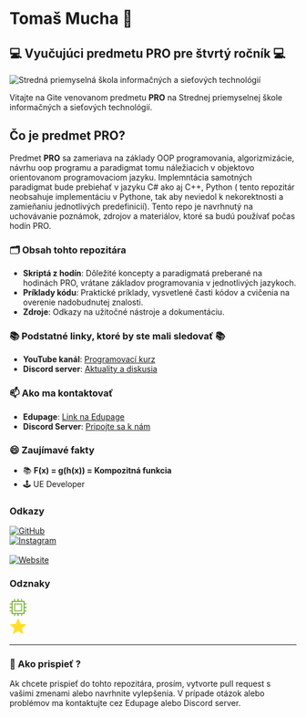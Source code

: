 # Tomaš Mucha 👋

## 💻 Vyučujúci predmetu PRO pre štvrtý ročník 💻

![Stredná priemyselná škola informačných a sieťových technológií](https://www.spsknm.sk/ssknm/sites/default/files/slideshow/1.jpg)

Vitajte na Gite venovanom predmetu **PRO** na Strednej priemyselnej škole informačných a sieťových technológií. 

## Čo je predmet PRO?
Predmet **PRO**  sa zameriava na základy OOP programovania, algorizmizácie, návrhu oop programu a paradigmat tomu náležiacich v objektovo orientovanom programovaciom jazyku. Implemntácia samotných paradigmat bude prebiehať v jazyku C# ako aj C++, Python ( tento repozitár neobsahuje implementáciu v Pythone, tak aby neviedol k nekorektnosti a zamieňaniu jednotlivých predefinicií). Tento repo je navrhnutý na uchovávanie poznámok, zdrojov a materiálov, ktoré sa budú používať počas hodín PRO.

### 🗂️ Obsah tohto repozitára
- **Skriptá z hodín**: Dôležité koncepty a paradigmatá preberané na hodinách PRO, vrátane základov programovania v jednotlivých jazykoch. 
- **Príklady kódu**: Praktické príklady, vysvetlené časti kódov a cvičenia na overenie nadobudnutej znalosti.
- **Zdroje**: Odkazy na užitočné nástroje a dokumentáciu.

### 📚 Podstatné linky, ktoré by ste mali sledovať 📚
- **YouTube kanál**: [Programovací kurz](https://www.youtube.com/channel/UC0TOfJp6MtFlLSgfdhnlS9g)
- **Discord server**: [Aktuality a diskusia](https://discord.gg/eSQDsna4d7/)

### 📫 Ako ma kontaktovať
- **Edupage**: [Link na Edupage](https://edu.sk)
- **Discord Server**: [Pripojte sa k nám](https://discord.gg/eSQDsna4d7/)

### 😄 Zaujímavé fakty
- 📚 **F(x) = g(h(x)) = Kompozitná funkcia**
- 🕹️ UE Developer

### Odkazy
<a href="https://github.com/SPSITKNM"><img src="https://cdn.jsdelivr.net/npm/simple-icons@3.0.1/icons/github.svg" alt="GitHub" width="30" height="30"></a>  
<a href="https://www.instagram.com/https://discord.gg/eSQDsna4d7/"><img src="https://cdn.jsdelivr.net/npm/simple-icons@3.0.1/icons/instagram.svg" alt="Instagram" width="30" height="30"></a>  
<a href="https://youtube.com/playlist?list=PLJW-oHbyRDeJt24tw-RaHJwxbXUCh3GrQ&si=eopE5YoHd6siNpa9" alt="YouTube" width="30" height="30"></a>  
<a href="http://www.spsknm.sk/ssknm/"><img src="https://cdn.jsdelivr.net/npm/simple-icons@3.0.1/icons/icloud.svg" alt="Website" width="30" height="30"></a>  

### Odznaky
<a href="https://docs.github.com/en/developers"><img src="https://raw.githubusercontent.com/acervenky/animated-github-badges/master/assets/devbadge.gif" width="30" height="30"></a>  
<a href="https://stars.github.com/"><img src="https://raw.githubusercontent.com/acervenky/animated-github-badges/master/assets/starbadge.gif" width="30" height="30"></a>

---

### 📝 Ako prispieť ? 
Ak chcete prispieť do tohto repozitára, prosím, vytvorte pull request s vašimi zmenami alebo navrhnite vylepšenia. V prípade otázok alebo problémov ma kontaktujte cez Edupage alebo Discord server.


